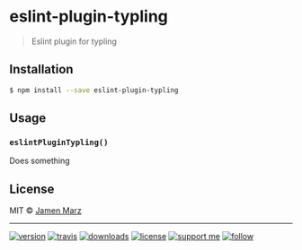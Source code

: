 # eslint-plugin-typling

> Eslint plugin for typling

## Installation

```sh
$ npm install --save eslint-plugin-typling
```

## Usage

### `eslintPluginTypling()`

Does something

## License

MIT © [Jamen Marz](https://git.io/jamen)

---

[![version](https://img.shields.io/npm/v/eslint-plugin-typling.svg?style=flat-square)][package] [![travis](https://img.shields.io/travis/jamen/eslint-plugin-typling.svg?style=flat-square)](https://travis-ci.org/jamen/eslint-plugin-typling) [![downloads](https://img.shields.io/npm/dt/eslint-plugin-typling.svg?style=flat-square)][package] [![license](https://img.shields.io/npm/l/express.svg?style=flat-square)][package] [![support me](https://img.shields.io/badge/support%20me-patreon-green.svg?style=flat-square)]() [![follow](https://img.shields.io/github/followers/jamen.svg?style=social&label=Follow)](https://github.com/jamen)

[package]: https://npmjs.org/package/eslint-plugin-typling
